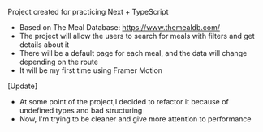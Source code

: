Project created for practicing Next + TypeScript

- Based on The Meal Database: https://www.themealdb.com/
- The project will allow the users to search for meals with filters and get details about it
- There will be a default page for each meal, and the data will change depending on the route
- It will be my first time using Framer Motion

[Update]
- At some point of the project,I decided to refactor it because of undefined types and bad structuring
- Now, I'm trying to be cleaner and give more attention to performance
